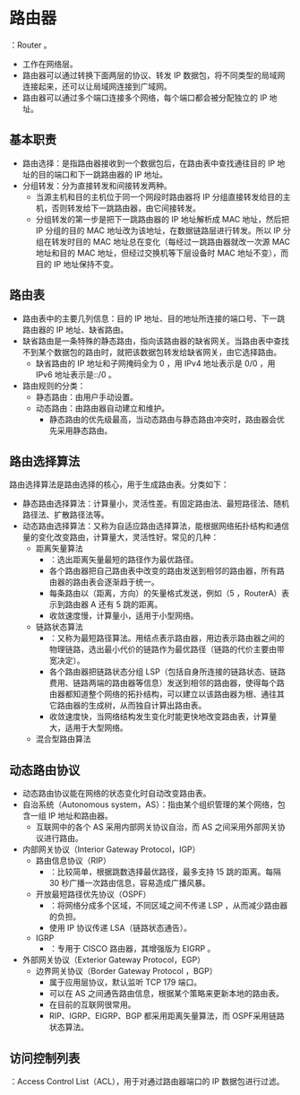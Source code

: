 # 路由器

：Router 。
- 工作在网络层。
- 路由器可以通过转换下面两层的协议、转发 IP 数据包，将不同类型的局域网连接起来，还可以让局域网连接到广域网。
- 路由器可以通过多个端口连接多个网络，每个端口都会被分配独立的 IP 地址。

## 基本职责

- 路由选择：是指路由器接收到一个数据包后，在路由表中查找通往目的 IP 地址的目的端口和下一跳路由器的 IP 地址。
- 分组转发：分为直接转发和间接转发两种。
  - 当源主机和目的主机位于同一个网段时路由器将 IP 分组直接转发给目的主机，否则转发给下一跳路由器，由它间接转发。
  - 分组转发的第一步是把下一跳路由器的 IP 地址解析成 MAC 地址，然后把 IP 分组的目的 MAC 地址改为该地址，在数据链路层进行转发。所以 IP 分组在转发时目的 MAC 地址总在变化（每经过一跳路由器就改一次源 MAC 地址和目的 MAC 地址，但经过交换机等下层设备时 MAC 地址不变），而目的 IP 地址保持不变。

## 路由表

- 路由表中的主要几列信息：目的 IP 地址、目的地址所连接的端口号、下一跳路由器的 IP 地址、缺省路由。
- 缺省路由是一条特殊的静态路由，指向该路由器的缺省网关。当路由表中查找不到某个数据包的路由时，就把该数据包转发给缺省网关，由它选择路由。
  - 缺省路由的 IP 地址和子网掩码全为 0 ，用 IPv4 地址表示是 0/0 ，用 IPv6 地址表示是::/0 。
- 路由规则的分类：
  - 静态路由：由用户手动设置。
  - 动态路由：由路由器自动建立和维护。
    - 静态路由的优先级最高，当动态路由与静态路由冲突时，路由器会优先采用静态路由。

## 路由选择算法

路由选择算法是路由选择的核心，用于生成路由表。分类如下：
- 静态路由选择算法：计算量小，灵活性差。有固定路由法、最短路径法、随机路径法、扩散路径法等。
- 动态路由选择算法：又称为自适应路由选择算法，能根据网络拓扑结构和通信量的变化改变路由，计算量大，灵活性好。常见的几种：
  - 距离矢量算法
    - ：选出距离矢量最短的路径作为最优路径。
    - 各个路由器把自己路由表中改变的路由发送到相邻的路由器，所有路由器的路由表会逐渐趋于统一。
    - 每条路由以（距离，方向）的矢量格式发送，例如（5 ，RouterA）表示到路由器 A 还有 5 跳的距离。
    - 收敛速度慢，计算量小，适用于小型网络。
  - 链路状态算法
    - ：又称为最短路径算法。用结点表示路由器，用边表示路由器之间的物理链路，选出最小代价的链路作为最优路径（链路的代价主要由带宽决定）。
    - 各个路由器把链路状态分组 LSP（包括自身所连接的链路状态、链路费用、链路两端的路由器等信息）发送到相邻的路由器，使得每个路由器都知道整个网络的拓扑结构，可以建立以该路由器为根、通往其它路由器的生成树，从而独自计算出路由表。
    - 收敛速度快，当网络结构发生变化时能更快地改变路由表，计算量大，适用于大型网络。
  - 混合型路由算法

## 动态路由协议

- 动态路由协议能在网络的状态变化时自动改变路由表。
- 自治系统（Autonomous system，AS）：指由某个组织管理的某个网络，包含一组 IP 地址和路由器。
  - 互联网中的各个 AS 采用内部网关协议自治，而 AS 之间采用外部网关协议进行路由。
- 内部网关协议（Interior Gateway Protocol，IGP）
  - 路由信息协议（RIP）
    - ：比较简单，根据跳数选择最优路径，最多支持 15 跳的距离。每隔 30 秒广播一次路由信息，容易造成广播风暴。
  - 开放最短路径优先协议（OSPF）
    - ：将网络分成多个区域，不同区域之间不传递 LSP ，从而减少路由器的负担。
    - 使用 IP 协议传递 LSA（链路状态通告）。
  - IGRP
    - ：专用于 CISCO 路由器，其增强版为 EIGRP 。
- 外部网关协议（Exterior Gateway Protocol，EGP）
  - 边界网关协议（Border Gateway Protocol ，BGP）
    - 属于应用层协议，默认监听 TCP 179 端口。
    - 可以在 AS 之间通告路由信息，根据某个策略来更新本地的路由表。
    - 在目前的互联网很常用。
    - RIP、IGRP、EIGRP、BGP 都采用距离矢量算法，而 OSPF采用链路状态算法。

## 访问控制列表

：Access Control List（ACL），用于对通过路由器端口的 IP 数据包进行过滤。
